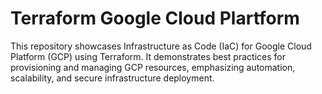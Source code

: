 # Terraform Google Cloud Plartform
This repository showcases Infrastructure as Code (IaC) for Google Cloud Platform (GCP) using Terraform. It demonstrates best practices for provisioning and managing GCP resources, emphasizing automation, scalability, and secure infrastructure deployment.
